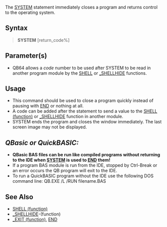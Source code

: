 The [SYSTEM](SYSTEM) statement immediately closes a program and returns control to the operating system. 

## Syntax

> **SYSTEM** [return_code%]

## Parameter(s)

* QB64 allows a *code* number to be used after SYSTEM to be read in another program module by the [SHELL](SHELL) or [_SHELLHIDE](_SHELLHIDE) functions.

## Usage

* This command should be used to close a program quickly instead of pausing with [END](END) or nothing at all.
* A code can be added after the statement to send a value to the [SHELL (function)](SHELL-(function)) or [_SHELLHIDE](_SHELLHIDE) function in another module.
* SYSTEM ends the program and closes the window immediately. The last screen image may not be displayed.

## *QBasic or QuickBASIC:*

* **QBasic BAS files can be run like compiled programs without returning to the IDE when [SYSTEM](SYSTEM) is used to [END](END) them!**
* If a program BAS module is run from the IDE, stopped by Ctrl-Break or an error occurs the QB program will exit to the IDE.
* To run a QuickBASIC program without the IDE use the following DOS command line: QB.EXE /L /RUN filename.BAS

## See Also

* [SHELL (function)](SHELL-(function))
* [_SHELLHIDE](_SHELLHIDE)-(function)
* [_EXIT (function)](_EXIT-(function)), [END](END)
